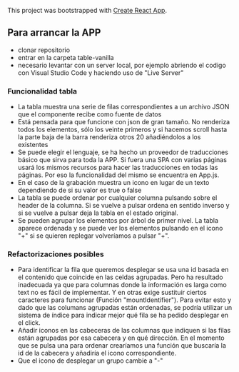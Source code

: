 This project was bootstrapped with [Create React App](https://github.com/facebook/create-react-app).

## Para arrancar la APP

* clonar repositorio
* entrar en la carpeta table-vanilla
* necesario levantar con un server local, por ejemplo abriendo el codigo con Visual Studio Code y haciendo uso de "Live Server"


### Funcionalidad tabla

* La tabla muestra una serie de filas correspondientes a un archivo JSON que el componente recibe como fuente de datos
* Está pensada para que funcione con json de gran tamaño. No renderiza todos los elementos, sólo los veinte primeros y si hacemos scroll hasta la parte baja de la barra renderiza otros 20 añadiéndolos a los existentes
* Se puede elegir el lenguaje, se ha hecho un proveedor de traducciones básico que sirva para toda la APP. Si fuera una SPA con varias páginas usará los mismos recursos para hacer las traducciones en todas las páginas. Por eso la funcionalidad del mismo se encuentra en App.js.
* En el caso de la grabación muestra un icono en lugar de un texto dependiendo de si su valor es true o false
* La tabla se puede ordenar por cualquier columna pulsando sobre el header de la columna. Si se vuelve a pulsar ordena en sentido inverso y si se vuelve a pulsar deja la tabla
en el estado original.
* Se pueden agrupar los elementos por árbol de primer nivel. La tabla aparece ordenada y se puede ver los elementos pulsando en el icono "+" si se quieren replegar volveríamos  a pulsar "+".

### Refactorizaciones posibles
* Para identificar la fila que queremos desplegar se usa una id basada en el contenido que coincide en las celdas agrupadas. Pero ha resultado inadecuada ya que para columnas donde la información es larga como text no es fácil de implementar. Y en otras exige sustituir ciertos caracteres para funcionar (Función "mountIdentifier"). Para evitar esto y dado que las columans agrupadas están ordenadas, se podría utilizar un sistema de índice para indicar mejor qué fila se ha pedido desplegar en el click.
* Añadir iconos en las cabeceras de las columnas que indiquen si las filas están agrupadas por esa cabecera y en qué dirección. En el momento que se pulsa una para ordenar crearíamos una función que buscaría la id de la cabecera y añadiría el icono correspondiente.
* Que el icono de desplegar un grupo cambie a "-"